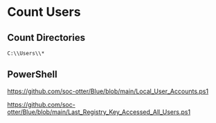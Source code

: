 # Count Users

## Count Directories

```
C:\\Users\\*
```

## PowerShell

https://github.com/soc-otter/Blue/blob/main/Local_User_Accounts.ps1

https://github.com/soc-otter/Blue/blob/main/Last_Registry_Key_Accessed_All_Users.ps1